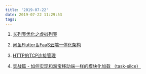 ```yaml
---
title: '2019-07-22'
date: 2019-07-22 11:29:53
tags:
---
```


1. [长列表优化之虚拟列表](https://juejin.im/post/5ce75d205188252dc544e7fd)

2. [闲鱼Flutter＆FaaS云端一体化架构](https://juejin.im/post/5d31700bf265da1ba56b5801)

3. [HTTP的TCP连接管理](https://juejin.im/post/5d31326ee51d455d6d5358dd)

4. [实战篇 - 如何实现和淘宝移动端一样的模块化加载 （task-silce）](https://juejin.im/post/5d33fd0f5188256e820c80d4)